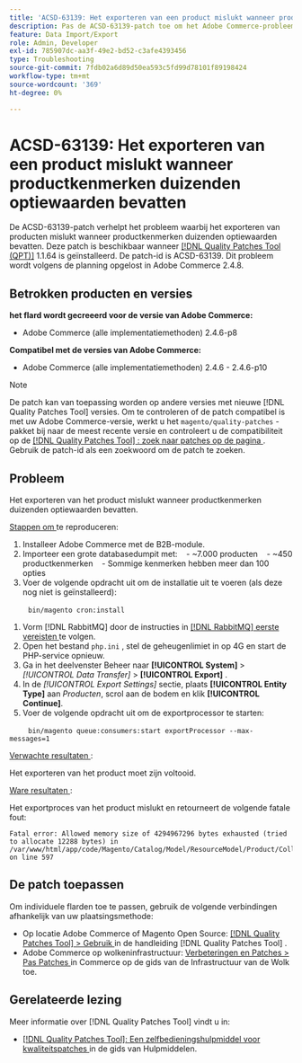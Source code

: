 ```yaml
---
title: 'ACSD-63139: Het exporteren van een product mislukt wanneer productkenmerken duizenden optiewaarden bevatten'
description: Pas de ACSD-63139-patch toe om het Adobe Commerce-probleem op te lossen waarbij het exporteren van producten mislukt wanneer productkenmerken duizenden optiewaarden bevatten.
feature: Data Import/Export
role: Admin, Developer
exl-id: 785907dc-aa3f-49e2-bd52-c3afe4393456
type: Troubleshooting
source-git-commit: 7fdb02a6d89d50ea593c5fd99d78101f89198424
workflow-type: tm+mt
source-wordcount: '369'
ht-degree: 0%

---
```


# ACSD-63139: Het exporteren van een product mislukt wanneer productkenmerken duizenden optiewaarden bevatten

De ACSD-63139-patch verhelpt het probleem waarbij het exporteren van producten mislukt wanneer productkenmerken duizenden optiewaarden bevatten. Deze patch is beschikbaar wanneer [[!DNL Quality Patches Tool (QPT)]](/help/tools/quality-patches-tool/quality-patches-tool-to-self-serve-quality-patches.md) 1.1.64 is geïnstalleerd. De patch-id is ACSD-63139. Dit probleem wordt volgens de planning opgelost in Adobe Commerce 2.4.8.

## Betrokken producten en versies

**het flard wordt gecreeerd voor de versie van Adobe Commerce:**

* Adobe Commerce (alle implementatiemethoden) 2.4.6-p8

**Compatibel met de versies van Adobe Commerce:**

* Adobe Commerce (alle implementatiemethoden) 2.4.6 - 2.4.6-p10

>[!NOTE]
>
>De patch kan van toepassing worden op andere versies met nieuwe [!DNL Quality Patches Tool] versies. Om te controleren of de patch compatibel is met uw Adobe Commerce-versie, werkt u het `magento/quality-patches` -pakket bij naar de meest recente versie en controleert u de compatibiliteit op de [[!DNL Quality Patches Tool] : zoek naar patches op de pagina ](https://experienceleague.adobe.com/tools/commerce-quality-patches/index.html?lang=nl-NL) . Gebruik de patch-id als een zoekwoord om de patch te zoeken.

## Probleem

Het exporteren van het product mislukt wanneer productkenmerken duizenden optiewaarden bevatten.

<u> Stappen om </u> te reproduceren:

1. Installeer Adobe Commerce met de B2B-module.
1. Importeer een grote databasedumpit met:
   &#x200B;- ~7.000 producten
   &#x200B;- ~450 productkenmerken
   &#x200B;- Sommige kenmerken hebben meer dan 100 opties
1. Voer de volgende opdracht uit om de installatie uit te voeren (als deze nog niet is geïnstalleerd):

   ```
   bin/magento cron:install
   ```

1. Vorm [!DNL RabbitMQ] door de instructies in [[!DNL RabbitMQ]  eerste vereisten ](https://experienceleague.adobe.com/nl/docs/commerce-operations/installation-guide/prerequisites/rabbitmq) te volgen.
1. Open het bestand `php.ini` , stel de geheugenlimiet in op 4G en start de PHP-service opnieuw.
1. Ga in het deelvenster Beheer naar **[!UICONTROL System]** > *[!UICONTROL Data Transfer]* > **[!UICONTROL Export]** .
1. In de *[!UICONTROL Export Settings]* sectie, plaats **[!UICONTROL Entity Type]** aan *Producten*, scrol aan de bodem en klik **[!UICONTROL Continue]**.
1. Voer de volgende opdracht uit om de exportprocessor te starten:

   ```
   bin/magento queue:consumers:start exportProcessor --max-messages=1
   ```

<u> Verwachte resultaten </u>:

Het exporteren van het product moet zijn voltooid.

<u> Ware resultaten </u>:

Het exportproces van het product mislukt en retourneert de volgende fatale fout:

```
Fatal error: Allowed memory size of 4294967296 bytes exhausted (tried to allocate 12288 bytes) in /var/www/html/app/code/Magento/Catalog/Model/ResourceModel/Product/Collection.php on line 597
```

## De patch toepassen

Om individuele flarden toe te passen, gebruik de volgende verbindingen afhankelijk van uw plaatsingsmethode:

* Op locatie Adobe Commerce of Magento Open Source: [[!DNL Quality Patches Tool] > Gebruik ](/help/tools/quality-patches-tool/usage.md) in de handleiding [!DNL Quality Patches Tool] .
* Adobe Commerce op wolkeninfrastructuur: [ Verbeteringen en Patches > Pas Patches ](https://experienceleague.adobe.com/docs/commerce-cloud-service/user-guide/develop/upgrade/apply-patches.html?lang=nl-NL) in Commerce op de gids van de Infrastructuur van de Wolk toe.

## Gerelateerde lezing

Meer informatie over [!DNL Quality Patches Tool] vindt u in:

* [[!DNL Quality Patches Tool]: Een zelfbedieningshulpmiddel voor kwaliteitspatches ](/help/tools/quality-patches-tool/quality-patches-tool-to-self-serve-quality-patches.md) in de gids van Hulpmiddelen.
